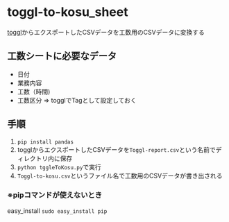 # toggl-to-kosu_sheet
[toggl](https://toggl.com/)からエクスポートしたCSVデータを工数用のCSVデータに変換する

## 工数シートに必要なデータ
- 日付
- 業務内容
- 工数（時間)
- 工数区分 => togglでTagとして設定しておく

## 手順
1. `pip install pandas`
2. togglからエクスポートしたCSVデータを`Toggl-report.csv`という名前でディレクトリ内に保存
3. `python tggleToKosu.py`で実行
4. `Toggl-to-kosu.csv`というファイル名で工数用のCSVデータが書き出される

### ※pipコマンドが使えないとき
easy_install
`sudo easy_install pip`
